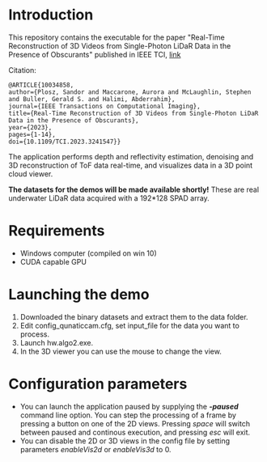 # Introduction
This repository contains the executable for the paper "Real-Time Reconstruction of 3D Videos from Single-Photon LiDaR Data in the Presence of Obscurants" published in IEEE TCI, [link](https://ieeexplore.ieee.org/document/10034858)

Citation:

    @ARTICLE{10034858,
    author={Plosz, Sandor and Maccarone, Aurora and McLaughlin, Stephen and Buller, Gerald S. and Halimi, Abderrahim},
    journal={IEEE Transactions on Computational Imaging}, 
    title={Real-Time Reconstruction of 3D Videos from Single-Photon LiDaR Data in the Presence of Obscurants}, 
    year={2023},
    pages={1-14},
    doi={10.1109/TCI.2023.3241547}}

The application performs depth and reflectivity estimation, denoising and 3D reconstruction of ToF data real-time, and visualizes data in a 3D point cloud viewer.

**The datasets for the demos will be made available shortly!** These are real underwater LiDaR data acquired with a 192*128 SPAD array.

# Requirements
- Windows computer (compiled on win 10)
- CUDA capable GPU

# Launching the demo
1. Downloaded the binary datasets and extract them to the data folder.
1. Edit config_qunaticcam.cfg, set input_file for the data you want to process.
2. Launch hw.algo2.exe.
3. In the 3D viewer you can use the mouse to change the view.

# Configuration parameters
- You can launch the application paused by supplying the ***-paused*** command line option. You can step the processing of a frame by pressing a button on one of the 2D views. Pressing *space* will switch between paused and continous execution, and pressing *esc* will exit.
- You can disable the 2D or 3D views in the config file by setting parameters *enableVis2d* or *enableVis3d* to 0.
